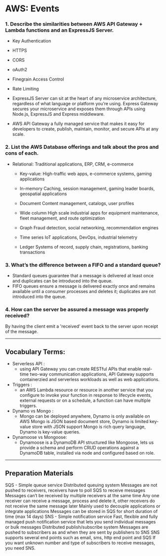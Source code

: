 # AWS: Events


### 1. Describe the similarities between AWS API Gateway + Lambda functions and an ExpressJS Server.

* Key Authentication	 
* HTTPS
* CORS
* oAuth2
* Finegrain Access Control
* Rate Limiting

* ExpressJS Server can sit at the heart of any microservice architecture, regardless of what language or platform you’re using. Express Gateway secures your microservice and exposes them through APIs using Node.js, ExpressJS and Express middleware.
* AWS API Gateway a fully managed service that makes it easy for developers to create, publish, maintain, monitor, and secure APIs at any scale.

### 2. List the AWS Database offerings and talk about the pros and cons of each.
- Relational:
Traditional applications, ERP, CRM, e-commerce

    - Key-value:
High-traffic web apps, e-commerce systems, gaming applications
    - In-memory
Caching, session management, gaming leader boards, geospatial applications
    - Document
Content management, catalogs, user profiles
    - Wide column
High scale industrial apps for equipment maintenance, fleet management, and route optimization

    - Graph
Fraud detection, social networking, recommendation engines
    - Time series
IoT applications, DevOps, industrial telemetry
    - Ledger
Systems of record, supply chain, registrations, banking transactions

 


### 3. What’s the difference between a FIFO and a standard queue?
- Standard queues guarantee that a message is delivered at least once and duplicates can be introduced into the queue. 
- FIFO queues ensure a message is delivered exactly once and remains available until a consumer processes and deletes it; duplicates are not introduced into the queue.


### 4. How can the server be assured a message was properly received?

By having the client emit a 'received' event back to the server upon receipt of the message.
***

## Vocabulary Terms: 

* Serverless API :
  * using API Gateway you can create RESTful APIs that enable real-time two-way communication applications, API Gateway supports containerzied and serverless workloads as well as web applications.
* Triggers :
   * an AWS Lambda resource or resource in another service that you configure to invoke your function in response to lifecycle events, external requests or on a schedule, a function can have multiple triggers.
* Dynamo vs Mongo :
   * Mongo can be deployed anywhere, Dynamo is only available on AWS
Mongo is JSON based document store, Dynamo is limited key-value store with JSON support
Mongo is rich query language, Dynamo is key-value queries.
* Dynamoose vs Mongoose:
  * Dynamoose is a DynamoDB API structured like Mongoose, lets us provide a schema and perform CRUD operations against a DynamoDB table, installed via node and configured based on role.

***

## Preparation Materials
SQS - Simple queue service
Distributed queuing system
Messages are not pushed to receivers, receivers have to poll SQS to receive messages
Messages can’t be received by multiple receivers at the same time
Any one receiver can receive a message, process and delete it, other receivers do not receive the same message later
Mainly used to decouple applications or integrate applications
Messages can be stored in SQS for short duration of time (max 14 days)
SNS - Simple notification service
Fast, flexible and fully managed push notification service that lets you send individual messages or bulk messages
Distributed publish/subscribe system
Messages are pushed to subscribers as and when they are sent by publishers to SNS
SNS supports several end points such as email, sms, http end point and SQS
If you want unknown number and type of subscribers to receive messages, you need SNS.

